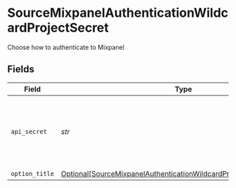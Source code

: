 # SourceMixpanelAuthenticationWildcardProjectSecret

Choose how to authenticate to Mixpanel


## Fields

| Field                                                                                                                                                                              | Type                                                                                                                                                                               | Required                                                                                                                                                                           | Description                                                                                                                                                                        |
| ---------------------------------------------------------------------------------------------------------------------------------------------------------------------------------- | ---------------------------------------------------------------------------------------------------------------------------------------------------------------------------------- | ---------------------------------------------------------------------------------------------------------------------------------------------------------------------------------- | ---------------------------------------------------------------------------------------------------------------------------------------------------------------------------------- |
| `api_secret`                                                                                                                                                                       | *str*                                                                                                                                                                              | :heavy_check_mark:                                                                                                                                                                 | Mixpanel project secret. See the <a href="https://developer.mixpanel.com/reference/project-secret#managing-a-projects-secret">docs</a> for more information on how to obtain this. |
| `option_title`                                                                                                                                                                     | [Optional[SourceMixpanelAuthenticationWildcardProjectSecretOptionTitle]](../../models/shared/sourcemixpanelauthenticationwildcardprojectsecretoptiontitle.md)                      | :heavy_minus_sign:                                                                                                                                                                 | N/A                                                                                                                                                                                |